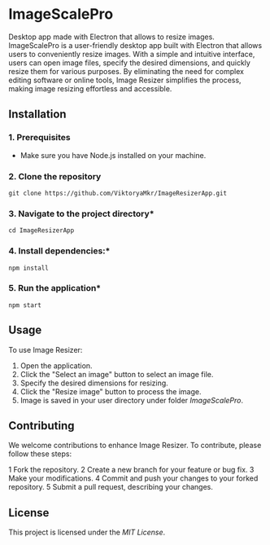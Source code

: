 # ImageScalePro
Desktop app made with Electron that allows to resize images. ImageScalePro is a user-friendly desktop app built with Electron that allows users to conveniently resize images. With a simple and intuitive interface, users can open image files, specify the desired dimensions, and quickly resize them for various purposes. By eliminating the need for complex editing software or online tools, Image Resizer simplifies the process, making image resizing effortless and accessible.

## Installation
### 1. **Prerequisites**
  - Make sure you have Node.js installed on your machine.
### 2. **Clone the repository**
```
git clone https://github.com/ViktoryaMkr/ImageResizerApp.git
```

### 3. Navigate to the project directory*
```
cd ImageResizerApp
```

### 4. Install dependencies:*
```
npm install
```

### 5. Run the application*
```
npm start
```
## Usage

To use Image Resizer:

1. Open the application.
2. Click the "Select an image" button to select an image file.
3. Specify the desired dimensions for resizing.
4. Click the "Resize image" button to process the image.
7. Image is saved in your user directory under folder _ImageScalePro_.

## Contributing
We welcome contributions to enhance Image Resizer. To contribute, please follow these steps:

1 Fork the repository.
2 Create a new branch for your feature or bug fix.
3 Make your modifications.
4 Commit and push your changes to your forked repository.
5 Submit a pull request, describing your changes.

## License
This project is licensed under the *MIT License*.
